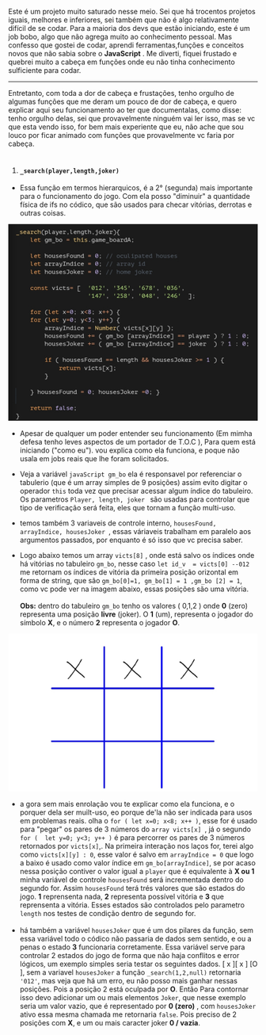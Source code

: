 Este é um projeto muito saturado nesse meio. Sei que há trocentos projetos iguais, melhores e inferiores, sei também que não é algo relativamente difícil de se codar. Para a maioria dos devs que estão iniciando, este é um job bobo, algo que não agrega muito ao conhecimento pessoal. Mas confesso que gostei de codar, aprendi ferramentas,funções e conceitos novos que não sabia sobre o  **JavaScript** .  Me diverti, fiquei frustado e quebrei muito a cabeça em funções onde eu não tinha conhecimento sulficiente para codar. 


-------

Entretanto, com toda a dor de cabeça e frustações, tenho orgulho de algumas funções que me deram um pouco de dor de cabeça, e quero explicar aqui seu funcionamento ao ter que documentalas, como disse: tenho orgulho delas, sei que provavelmente ninguém vai ler isso, mas se vc que esta vendo isso, for bem mais experiente que eu, não ache que sou louco por ficar animado com funções que provavelmente vc faria por cabeça.  <br/><br/>


1. ####    `_search(player,length,joker)`

- Essa função em termos hierarquicos, é a 2° (segunda) mais importante para o funcionamento do jogo. Com ela posso "diminuir" a quantidade física de ifs no códico, que são usados para checar vitórias, derrotas e outras coisas.


<img src="_res/rd_im_02.jpg"/>

- Apesar de qualquer um poder entender seu funcionamento (Em mimha defesa tenho leves aspectos de um portador de T.O.C ), Para quem está iniciando ("como eu"). vou explica como ela funciona, e poque não usala em jobs reais que lhe foram solicitados.

- Veja a variável ```javaScript gm_bo``` ela é responsavel por referenciar o tabulerio (que é um array simples de 9 posições) assim evito digitar o operador `this` toda vez que precisar acessar algum índice do tabuleiro. Os parametros `Player, length, joker ` são usadas para controlar que tipo de verificação será feita, eles que tornam a função multi-uso. 

- temos também 3 variaveis de controle interno, `housesFound, arrayIndice, housesJoker `, essas váriaveis trabalham em paralelo aos argumentos passados, por enquanto é só isso que vc precisa saber.

-  Logo abaixo temos um array `victs[8]` , onde está salvo os índices onde há vitórias no tabuleiro `gm_bo`, nesse caso `let id_v  = victs[0] --012 ` me retornam os índices de vitória da primeira posição orizontal em forma de string, que são `gm_bo[0]=1, gm_bo[1] = 1 ,gm_bo [2] = 1`, como vc pode ver na imagem abaixo, essas posições são uma vitória. </br> </br>**Obs:** dentro do tabuleiro `gm_bo` tenho os valores ( 0,1,2 ) onde **0** (zero) representa uma posição **livre**  (joker). O **1** (um), representa o jogador do símbolo **X**, e o número **2** representa o jogador **O**. 
 
<img src="_res/rm_im_03.jpg"/>

- a gora sem mais enrolação vou te explicar como ela funciona, e o porquer dela ser muilt-uso, eo  porque de'la não ser indicada para usos em problemas reais. olha o `for ( let x=0; x<8; x++ )`, esse for é usado para "pegar" os pares de 3 números do `array victs[x] `,  já o segundo `for (  let y=0; y<3; y++ )` é para percorrer os pares de 3 números retornados por  `victs[x]`,.  Na primeira interação nos laços for, terei algo como `victs[x][y] : 0`,  esse valor é salvo em `arrayIndice = 0` que logo a baixo é usado como valor índice em `gm_bo[arrayIndice]`, se por acaso nessa posição contiver o valor igual a `player` que é equivalente à **X ou 1** minha variável de controle `housesFound` será incrementada dentro do segundo for. Assim `housesFound`  terá  trés valores que são estados do jogo. **1** reprensenta nada, **2** representa possível vitória e **3** que reprensenta a vitória. Esses estados são controlados pelo parametro `length` nos testes de condição dentro de segundo for. </br></br>
- há também a variável `housesJoker` que é um dos pilares da função, sem essa variável todo o códico não passaria de dados sem sentido, e ou a penas o estado **3** funcionaria corretamente.  Essa variável serve para controlar  2 estados do jogo de forma que não haja conflitos e error lógicos, um exemplo simples seria testar os seguintes dados.  [ x ][ x ] [O ], sem a variavel `housesJoker` a função `_search(1,2,null)` retornaria `'012'`, mas veja que há um erro, eu não posso mais ganhar nessas posições. Pois a posição 2 está oculpada por **O**. Então Para contornar isso devo adicionar um ou mais elementos `Joker`, que nesse exemplo seria um valor vazio, que é representado por **0 (zero)** , com `housesJoker` ativo essa mesma chamada me retornaria `false`. Pois preciso de 2 posições com **X**, e um ou mais caracter joker **0 / vazia**.  